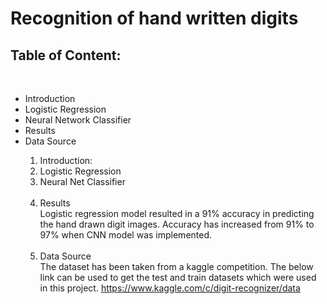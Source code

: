 # Recognition of hand written digits
<h2>Table of Content:</h2>
</br>
<ul>
  <li>Introduction</li>
  <li>Logistic Regression</li>
  <li>Neural Network Classifier</li>
  <li>Results</li>
  <li>Data Source</li>

1) Introduction:
2) Logistic Regression
3) Neural Net Classifier</br>
   </br>
4) Results</br>
   Logistic regression model resulted in a 91% accuracy in predicting the hand drawn digit images. Accuracy has increased from 91% to 97% when CNN model was implemented. </br></br>
5) Data Source</br>
 The dataset has been taken from a kaggle competition. The below link can be used to get the test and train datasets which were used in this project.
 https://www.kaggle.com/c/digit-recognizer/data
